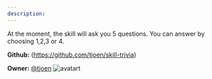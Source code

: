 ```yaml
---
description: 
---
```

At the moment, the skill will ask you 5 questions. You can answer by choosing 1,2,3 or 4.

**Github:** (https://github.com/tjoen/skill-trivia)

**Owner:** [@tjoen](https://github.com/tjoen) ![avatart](https://avatars3.githubusercontent.com/u/974847?v=4)

